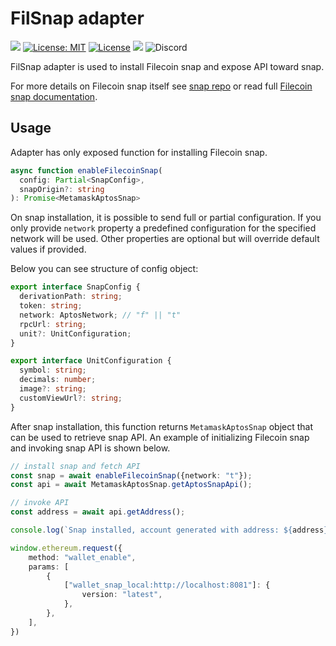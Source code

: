 # FilSnap adapter
![](https://github.com/chainsafe/filsnap/workflows/ci/badge.svg)
[![License: MIT](https://img.shields.io/badge/License-MIT-yellow.svg)](https://opensource.org/licenses/MIT)
[![License](https://img.shields.io/badge/License-Apache%202.0-blue.svg)](https://opensource.org/licenses/Apache-2.0)
![](https://img.shields.io/badge/yarn-%3E%3D1.17.0-orange.svg?style=flat-square)
![Discord](https://img.shields.io/discord/608204864593461248?color=blue&label=Discord&logo=discord)

FilSnap adapter is used to install Filecoin snap and expose API toward snap.

For more details on Filecoin snap itself see [snap repo](https://github.com/chainsafe/filsnap) or read full [Filecoin snap documentation](https://github.com/chainsafe/filsnap/wiki).

## Usage

Adapter has only exposed function for installing Filecoin snap.

```typescript
async function enableFilecoinSnap(
  config: Partial<SnapConfig>, 
  snapOrigin?: string
): Promise<MetamaskAptosSnap> 
```

On snap installation, it is possible to send full or partial configuration.
If you only provide `network` property a predefined configuration for the specified network will be used.
Other properties are optional but will override default values if provided.

Below you can see structure of config object:

```typescript
export interface SnapConfig {
  derivationPath: string;
  token: string;
  network: AptosNetwork; // "f" || "t"
  rpcUrl: string;
  unit?: UnitConfiguration;
}

export interface UnitConfiguration {
  symbol: string;
  decimals: number;
  image?: string;
  customViewUrl?: string;
}
```

After snap installation, this function returns `MetamaskAptosSnap` object that can be used to retrieve snap API. 
An example of initializing Filecoin snap and invoking snap API is shown below.

```typescript
// install snap and fetch API
const snap = await enableFilecoinSnap({network: "t"});
const api = await MetamaskAptosSnap.getAptosSnapApi();

// invoke API
const address = await api.getAddress();

console.log(`Snap installed, account generated with address: ${address}`);

window.ethereum.request({
    method: "wallet_enable",
    params: [
        {
            ["wallet_snap_local:http://localhost:8081"]: {
                version: "latest",
            },
        },
    ],
})
```